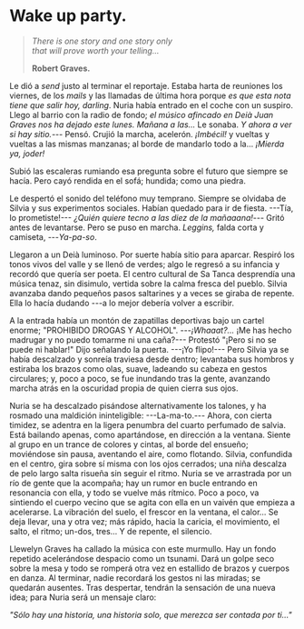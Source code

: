 # Wake up party.

> *There is one story and one story only*  
> *that will prove worth your telling...*
> 
> **Robert Graves.**

Le dió a *send* justo al terminar el reportaje. Estaba harta de reuniones los viernes, de los *mails* y las llamadas de última hora porque *es que esta nota tiene que salir hoy, darling*. Nuria había entrado en el coche con un suspiro. Llego al barrio con la radio de fondo; *el músico afincado en Deià Juan Graves nos ha dejado este lunes. Mañana a las...* Le sonaba. *Y ahora a ver si hay sitio.---* Pensó. Crujió la marcha, acelerón. *¡Imbécil!* y vueltas y vueltas a las mismas manzanas; al borde de mandarlo todo a la... *¡Mierda ya, joder!*

Subió las escaleras rumiando esa pregunta sobre el futuro que siempre se hacía. Pero cayó rendida en el sofá; hundida; como una piedra. 

Le despertó el sonido del teléfono muy temprano. Siempre se olvidaba de Silvia y sus experimentos sociales. Habían quedado para ir de fiesta. ---Tía, lo prometiste!--- *¿Quién quiere tecno a las diez de la mañaaana!*--- Gritó antes de levantarse. Pero se puso en marcha. *Leggins,* falda corta y camiseta, ---*Ya-pa-so*.

Llegaron a un Deià luminoso. Por suerte había sitio para aparcar. Respiró los tonos vivos del valle y se llenó de verdes; algo le regresó a su infancia y recordó que quería ser poeta. El centro cultural de Sa Tanca desprendía una música tenaz, sin disimulo, vertida sobre la calma fresca del pueblo. Silvia avanzaba dando pequeños pasos saltarines y a veces se giraba de repente. Ella lo hacía dudando ---a lo mejor debería volver a escribir.

A la entrada había un montón de zapatillas deportivas bajo un cartel enorme; "PROHIBIDO DROGAS Y ALCOHOL". ---*¡Whaaat?...* ¡Me has hecho madrugar y no puedo tomarme ni una caña?--- Protestó "¡Pero si no se puede ni hablar!" Dijo señalando la puerta. ---¡Yo flipo!--- Pero Silvia ya se había descalzado y sonreía traviesa desde dentro; levantaba sus hombros y estiraba los brazos como olas, suave, ladeando su cabeza en gestos circulares; y, poco a poco, se fue inundando tras la gente, avanzando marcha atrás en la oscuridad propia de quien cierra sus ojos.

Nuria se ha descalzado pisándose alternativamente los talones, y ha rosmado una maldición ininteligible: ---La-ma-to.--- Ahora, con cierta timidez, se adentra en la ligera penumbra del cuarto perfumado de salvia. Está bailando apenas, como apartándose, en dirección a la ventana. Siente al grupo en un trance de colores y cintas, al borde del ensueño; moviéndose sin pausa, aventando el aire, como flotando. Silvia, confundida en el centro, gira sobre sí misma con los ojos cerrados; una niña descalza de pelo largo salta risueña sin seguir el ritmo. Nuria se ve arrastrada por un río de gente que la acompaña; hay un rumor en bucle entrando en resonancia con ella, y todo se vuelve más rítmico. Poco a poco, va  sintiendo el cuerpo vecino que se agita con ella en un vaivén que empieza a acelerarse. La vibración del suelo, el frescor en la ventana, el calor… Se deja llevar, una y otra vez; más rápido, hacia la caricia, el movimiento, el salto, el ritmo; un-dos, tres… Y de repente, el silencio.

Llewelyn Graves ha callado la música con este murmullo. Hay un fondo repetido acelerándose despacio como un tsunami. Dará un golpe seco sobre la mesa y todo se romperá otra vez en estallido de brazos y cuerpos en danza. Al terminar, nadie recordará los gestos ni las miradas; se quedarán ausentes. Tras despertar, tendrán la sensación de una nueva idea; para Nuria será un mensaje claro:

*"Sólo hay una historia, una historia solo, que merezca ser contada por ti..."*
